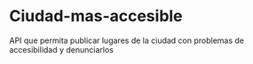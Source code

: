 # Ciudad-mas-accesible
API que permita publicar lugares de la ciudad con problemas de accesibilidad y denunciarlos 
